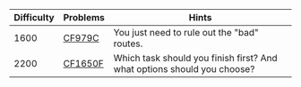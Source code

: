 | Difficulty | Problems | Hints |
| -------- | -------- | -------- |
| 1600 | [CF979C](https://codeforces.com/problemset/problem/979/C) | You just need to rule out the "bad" routes. |
| 2200 | [CF1650F](https://codeforces.com/problemset/problem/1650/F) | Which task should you finish first? And what options should you choose? |